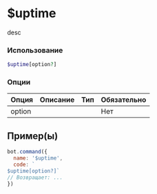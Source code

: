 # $uptime
desc
### Использование
```php
$uptime[option?]
```

### Опции

| Опция | Описание | Тип | Обязательно |
|--------|-------------|------|----------|
| option |  |  | Нет |  
## Пример(ы)

```javascript
bot.command({
  name: '$uptime',
  code: `
$uptime[option?]`
// Возвращает: ...
})
```